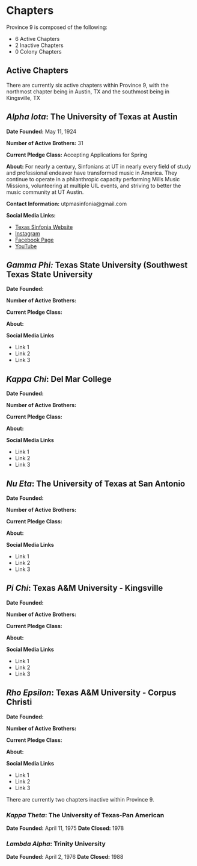 # Chapters


Province 9 is composed of the following:

- 6 Active Chapters
- 2 Inactive Chapters
- 0 Colony Chapters

## Active Chapters

There are currently six active chapters within Province 9, with the northmost chapter being in Austin, TX and the southmost being in Kingsville, TX

## _Alpha Iota_: The University of Texas at Austin

**Date Founded:** May 11, 1924

**Number of Active Brothers:** 31

**Current Pledge Class:** Accepting Applications for Spring

**About:** For nearly a century, Sinfonians at UT in nearly every field of study and professional endeavor have transformed music in America. They continue to operate in a philanthropic capacity performing Mills Music Missions, volunteering at multiple UIL events, and striving to better the music community at UT Austin.

**Contact Information:** utpmasinfonia\@gmail.com

**Social Media Links:**

- [Texas Sinfonia Website](https://www.texassinfonia.org/)
- [Instagram](https://www.instagram.com/texassinfonia/)
- [Facebook Page](https://www.facebook.com/TexasSinfonia/)
- [YouTube](https://www.youtube.com/@TexasSinfonia)


## _Gamma Phi:_ Texas State University (Southwest Texas State University

**Date Founded:** 

**Number of Active Brothers:** 

**Current Pledge Class:** 

**About:** 

**Social Media Links**

- Link 1
- Link 2
- Link 3


## _Kappa Chi_: Del Mar College

**Date Founded:** 

**Number of Active Brothers:** 

**Current Pledge Class:** 

**About:** 

**Social Media Links**

- Link 1
- Link 2
- Link 3


## _Nu Eta_: The University of Texas at San Antonio

**Date Founded:** 

**Number of Active Brothers:** 

**Current Pledge Class:** 

**About:** 

**Social Media Links**

- Link 1
- Link 2
- Link 3


## _Pi Chi_: Texas A\&M University - Kingsville

**Date Founded:** 

**Number of Active Brothers:** 

**Current Pledge Class:** 

**About:** 

**Social Media Links**

- Link 1
- Link 2
- Link 3


## _Rho Epsilon_: Texas A\&M University - Corpus Christi

**Date Founded:** 

**Number of Active Brothers:** 

**Current Pledge Class:** 

**About:** 

**Social Media Links**

- Link 1
- Link 2
- Link 3


There are currently two chapters inactive within Province 9.

### _Kappa Theta_: The University of Texas-Pan American

**Date Founded:** April 11, 1975
**Date Closed:** 1978

### _Lambda Alpha_: Trinity University

**Date Founded:** April 2, 1976
**Date Closed:** 1988